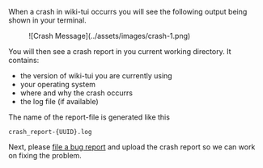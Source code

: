 When a crash in wiki-tui occurrs you will see the following output being shown in your terminal.

<figure markdown>
![Crash Message](../assets/images/crash-1.png)
</figure>

You will then see a crash report in you current working directory. It contains:

- the version of wiki-tui you are currently using
- your operating system 
- where and why the crash occurrs
- the log file (if available)

The name of the report-file is generated like this

```
crash_report-{UUID}.log
```

Next, please [file a bug report](../contributing/index.md) and upload the crash report so we can work on fixing the problem.
